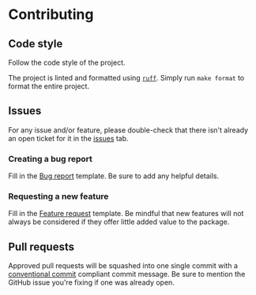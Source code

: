 # Contributing

## Code style

Follow the code style of the project.

The project is linted and formatted using [`ruff`](https://docs.astral.sh/ruff). Simply run `make format` to format the entire project.

## Issues

For any issue and/or feature, please double-check that there isn't already an open ticket for it in the [issues](https://github.com/alxdrcirilo/apple-health-parser/issues) tab.

### Creating a bug report

Fill in the [Bug report](https://github.com/alxdrcirilo/apple-health-parser/issues/new/choose) template. Be sure to add any helpful details.

### Requesting a new feature

Fill in the [Feature request](https://github.com/alxdrcirilo/apple-health-parser/issues/new/choose) template.
Be mindful that new features will not always be considered if they offer little added value to the package.

## Pull requests

Approved pull requests will be squashed into one single commit with a [conventional commit](https://www.conventionalcommits.org/en/v1.0.0/) compliant commit message.
Be sure to mention the GitHub issue you're fixing if one was already open.
